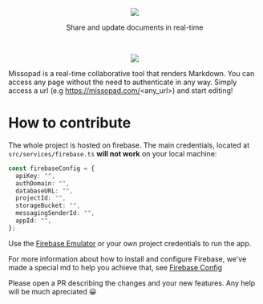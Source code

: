 <p align="center">
    <img src="https://imgur.com/UOlIAJE.png">
    <p align="center">
        Share and update documents in real-time
    </p>
</p>

<br>

<p align="center">
    <img src="https://imgur.com/xkSOFsC.png">
</p>

Missopad is a real-time collaborative tool that renders Markdown. You can access any page without the need to authenticate in any way. Simply access a url (e.g https://missopad.com/<any_url>) and start editing!

# How to contribute

The whole project is hosted on firebase. The main credentials, located at `src/services/firebase.ts` **will not work** on your local machine:

```ts
const firebaseConfig = {
  apiKey: "",
  authDomain: "",
  databaseURL: "",
  projectId: "",
  storageBucket: "",
  messagingSenderId: "",
  appId: "",
};
```

Use the [Firebase Emulator](https://firebase.google.com/docs/emulator-suite/connect_and_prototype) or your own project credentials to run the app.

For more information about how to install and configure Firebase, we've made a special md to help you achieve that, see [Firebase Config](https://github.com/oenzoferrari/missopad/blob/main/CONFIG.md)

Please open a PR describing the changes and your new features. Any help will be much apreciated 😀
